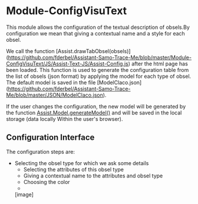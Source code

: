   Module-ConfigVisuText
=========

This module allows the configuration of the textual description of obsels.By configuration we mean that giving a contextual name and a style for each obsel.


We call the function [Assist.drawTabObsel(obsels)] (https://github.com/fderbel/Assistant-Samo-Trace-Me/blob/master/Module-ConfigVisuText/JS/Assist-Text-JS/Assist-Config.js) after the html page has been loaded.
This function is used to generate the configuration table from the list of obsels (json format) by applying the model for each type of obsel.
The default model is saved in the file [ModelClaco.json] (https://github.com/fderbel/Assistant-Samo-Trace-Me/blob/master/JSON/ModelClaco.json).

If the user changes the configuration, the new model will be generated by the function [Assist.Model.generateModel()](https://github.com/fderbel/Assistant-Samo-Trace-Me/blob/master/Module-ConfigVisuText/JS/Assist-Text-JS/Assist-Model.js) and will be saved in the local storage (data locally Within the user's browser).

## Configuration Interface

The configuration steps are:
  - Selecting the obsel type for which we ask some details
	- Selecting the attributes of this  obsel type
	- Giving a contextual name to the attributes and  obsel type
	- Choosing the color
	- 
	[image]
